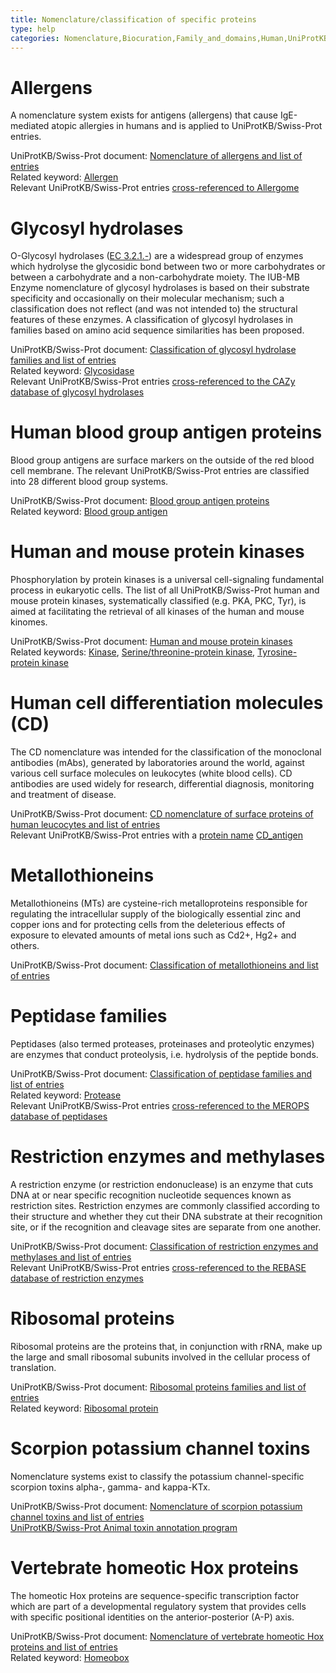 ```yaml
---
title: Nomenclature/classification of specific proteins
type: help
categories: Nomenclature,Biocuration,Family_and_domains,Human,UniProtKB,help
---
```


# Allergens

A nomenclature system exists for antigens (allergens) that cause IgE-mediated atopic allergies in humans and is applied to UniProtKB/Swiss-Prot entries.

UniProtKB/Swiss-Prot document: [Nomenclature of allergens and list of entries](https://ftp.ebi.ac.uk/pub/databases/uniprot/current_release/knowledgebase/complete/docs/allergen.txt)  
Related keyword: [Allergen](https://www.uniprot.org/keywords/KW-0020)  
Relevant UniProtKB/Swiss-Prot entries [cross-referenced to Allergome](https://www.uniprot.org/uniprotkb?query=database:allergome)

# Glycosyl hydrolases

O-Glycosyl hydrolases ([EC 3.2.1.-](http://enzyme.expasy.org/EC/3.2.1.-)) are a widespread group of enzymes which hydrolyse the glycosidic bond between two or more carbohydrates or between a carbohydrate and a non-carbohydrate moiety. The IUB-MB Enzyme nomenclature of glycosyl hydrolases is based on their substrate specificity and occasionally on their molecular mechanism; such a classification does not reflect (and was not intended to) the structural features of these enzymes. A classification of glycosyl hydrolases in families based on amino acid sequence similarities has been proposed.

UniProtKB/Swiss-Prot document: [Classification of glycosyl hydrolase families and list of entries](https://ftp.ebi.ac.uk/pub/databases/uniprot/current_release/knowledgebase/complete/docs/glycosid.txt)  
Related keyword: [Glycosidase](https://www.uniprot.org/keywords/KW-0326)  
Relevant UniProtKB/Swiss-Prot entries [cross-referenced to the CAZy database of glycosyl hydrolases](https://www.uniprot.org/uniprotkb?query=database%3Acazy)

# Human blood group antigen proteins

Blood group antigens are surface markers on the outside of the red blood cell membrane. The relevant UniProtKB/Swiss-Prot entries are classified into 28 different blood group systems.

UniProtKB/Swiss-Prot document: [Blood group antigen proteins](https://ftp.ebi.ac.uk/pub/databases/uniprot/current_release/knowledgebase/complete/docs/bloodgrp.txt)  
Related keyword: [Blood group antigen](https://www.uniprot.org/keywords/KW-0095)

# Human and mouse protein kinases

Phosphorylation by protein kinases is a universal cell-signaling fundamental process in eukaryotic cells. The list of all UniProtKB/Swiss-Prot human and mouse protein kinases, systematically classified (e.g. PKA, PKC, Tyr), is aimed at facilitating the retrieval of all kinases of the human and mouse kinomes.

UniProtKB/Swiss-Prot document: [Human and mouse protein kinases](https://ftp.ebi.ac.uk/pub/databases/uniprot/current_release/knowledgebase/complete/docs/pkinfam.txt)  
Related keywords: [Kinase](https://www.uniprot.org/keywords/KW-0418), [Serine/threonine-protein kinase](https://www.uniprot.org/keywords/KW-0723), [Tyrosine-protein kinase](https://www.uniprot.org/keywords/KW-0829)

# Human cell differentiation molecules (CD)

The CD nomenclature was intended for the classification of the monoclonal antibodies (mAbs), generated by laboratories around the world, against various cell surface molecules on leukocytes (white blood cells). CD antibodies are used widely for research, differential diagnosis, monitoring and treatment of disease.

UniProtKB/Swiss-Prot document: [CD nomenclature of surface proteins of human leucocytes and list of entries](https://ftp.ebi.ac.uk/pub/databases/uniprot/current_release/knowledgebase/complete/docs/cdlist.txt)  
Relevant UniProtKB/Swiss-Prot entries with a [protein name](https://www.uniprot.org/help/protein_names) [CD_antigen](https://www.uniprot.org/uniprotkb?query=protein_name:CD_antigen)

# Metallothioneins

Metallothioneins (MTs) are cysteine-rich metalloproteins responsible for regulating the intracellular supply of the biologically essential zinc and copper ions and for protecting cells from the deleterious effects of exposure to elevated amounts of metal ions such as Cd2+, Hg2+ and others.

UniProtKB/Swiss-Prot document: [Classification of metallothioneins and list of entries](https://ftp.ebi.ac.uk/pub/databases/uniprot/current_release/knowledgebase/complete/docs/metallo.txt)

# Peptidase families

Peptidases (also termed proteases, proteinases and proteolytic enzymes) are enzymes that conduct proteolysis, i.e. hydrolysis of the peptide bonds.

UniProtKB/Swiss-Prot document: [Classification of peptidase families and list of entries](https://ftp.ebi.ac.uk/pub/databases/uniprot/current_release/knowledgebase/complete/docs/peptidas.txt)  
Related keyword: [Protease](https://www.uniprot.org/keywords/KW-0645)  
Relevant UniProtKB/Swiss-Prot entries [cross-referenced to the MEROPS database of peptidases](https://www.uniprot.org/uniprotkb?query=database%3Amerops)

# Restriction enzymes and methylases

A restriction enzyme (or restriction endonuclease) is an enzyme that cuts DNA at or near specific recognition nucleotide sequences known as restriction sites. Restriction enzymes are commonly classified according to their structure and whether they cut their DNA substrate at their recognition site, or if the recognition and cleavage sites are separate from one another.

UniProtKB/Swiss-Prot document: [Classification of restriction enzymes and methylases and list of entries](https://ftp.ebi.ac.uk/pub/databases/uniprot/current_release/knowledgebase/complete/docs/restric.txt)  
Relevant UniProtKB/Swiss-Prot entries [cross-referenced to the REBASE database of restriction enzymes](https://www.uniprot.org/uniprotkb?query=database%3Arebase)

# Ribosomal proteins

Ribosomal proteins are the proteins that, in conjunction with rRNA, make up the large and small ribosomal subunits involved in the cellular process of translation.

UniProtKB/Swiss-Prot document: [Ribosomal proteins families and list of entries](https://ftp.ebi.ac.uk/pub/databases/uniprot/current_release/knowledgebase/complete/docs/ribosomp.txt)  
Related keyword: [Ribosomal protein](https://www.uniprot.org/keywords/KW-0689)

# Scorpion potassium channel toxins

Nomenclature systems exist to classify the potassium channel-specific scorpion toxins alpha-, gamma- and kappa-KTx.

UniProtKB/Swiss-Prot document: [Nomenclature of scorpion potassium channel toxins and list of entries](https://ftp.ebi.ac.uk/pub/databases/uniprot/current_release/knowledgebase/complete/docs/scorpktx.txt)  
[UniProtKB/Swiss-Prot Animal toxin annotation program](https://www.uniprot.org/help/Toxins)

# Vertebrate homeotic Hox proteins

The homeotic Hox proteins are sequence-specific transcription factor which are part of a developmental regulatory system that provides cells with specific positional identities on the anterior-posterior (A-P) axis.

UniProtKB/Swiss-Prot document: [Nomenclature of vertebrate homeotic Hox proteins and list of entries](https://ftp.ebi.ac.uk/pub/databases/uniprot/current_release/knowledgebase/complete/docs/hoxlist.txt)  
Related keyword: [Homeobox](https://www.uniprot.org/keywords/KW-0371)
